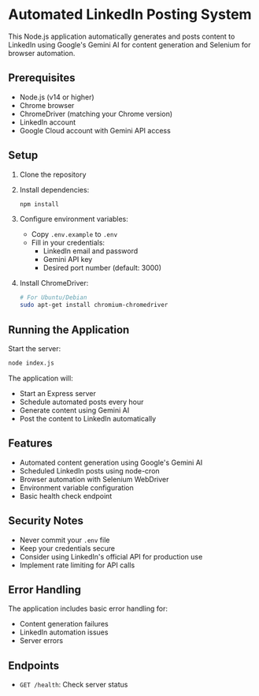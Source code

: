 # Automated LinkedIn Posting System

This Node.js application automatically generates and posts content to LinkedIn using Google's Gemini AI for content generation and Selenium for browser automation.

## Prerequisites

- Node.js (v14 or higher)
- Chrome browser
- ChromeDriver (matching your Chrome version)
- LinkedIn account
- Google Cloud account with Gemini API access

## Setup

1. Clone the repository
2. Install dependencies:
   ```bash
   npm install
   ```

3. Configure environment variables:
   - Copy `.env.example` to `.env`
   - Fill in your credentials:
     - LinkedIn email and password
     - Gemini API key
     - Desired port number (default: 3000)

4. Install ChromeDriver:
   ```bash
   # For Ubuntu/Debian
   sudo apt-get install chromium-chromedriver
   ```

## Running the Application

Start the server:
```bash
node index.js
```

The application will:
- Start an Express server
- Schedule automated posts every hour
- Generate content using Gemini AI
- Post the content to LinkedIn automatically

## Features

- Automated content generation using Google's Gemini AI
- Scheduled LinkedIn posts using node-cron
- Browser automation with Selenium WebDriver
- Environment variable configuration
- Basic health check endpoint

## Security Notes

- Never commit your `.env` file
- Keep your credentials secure
- Consider using LinkedIn's official API for production use
- Implement rate limiting for API calls

## Error Handling

The application includes basic error handling for:
- Content generation failures
- LinkedIn automation issues
- Server errors

## Endpoints

- `GET /health`: Check server status 